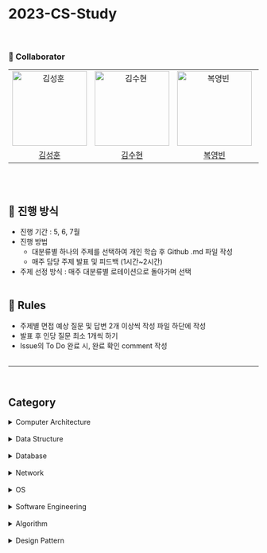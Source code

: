 # 2023-CS-Study

<br>

### 🙋 Collaborator

|                                                                                            |                                                                                            |                                                                                           |                                                                                            |                                                                                           |                                                                                            |
| :----------------------------------------------------------------------------------------: | :----------------------------------------------------------------------------------------: | :---------------------------------------------------------------------------------------: | :----------------------------------------------------------------------------------------: | :---------------------------------------------------------------------------------------: | :----------------------------------------------------------------------------------------: |
| <img src="https://avatars.githubusercontent.com/u/61442302?v=4" width=150px alt="김성훈"/> | <img src="https://avatars.githubusercontent.com/u/93786956?v=4" width=150px alt="김수현"/> | <img src="https://avatars.githubusercontent.com/u/59864345?v=4" width=150px alt="복영빈"> | <img src="https://avatars.githubusercontent.com/u/119517146?v=4" width=150px alt="임예지"> | <img src="https://avatars.githubusercontent.com/u/72537762?v=4" width=150px alt="박지윤"> | <img src="https://avatars.githubusercontent.com/u/126961013?v=4" width=150px alt="정경연"> |
|                           [김성훈](https://github.com/kimsh2948)                           |                            [김수현](https://github.com/ooutta)                             |                            [복영빈](https://github.com/yybeen)                            |                            [임예지](https://github.com/yj5768)                             |                         [박지윤](https://github.com/Jiyun-Parkk)                          |                           [정경연](https://github.com/Cloudyee)                            |

<br>
<br>

## 📝 진행 방식

- 진행 기간 : 5, 6, 7월
- 진행 방법
  - 대분류별 하나의 주제를 선택하여 개인 학습 후 Github .md 파일 작성
  - 매주 담당 주제 발표 및 피드백 (1시간~2시간)
- 주제 선정 방식 : 매주 대분류별 로테이션으로 돌아가며 선택
  <br>
  <br>

## 📏 Rules

- 주제별 면접 예상 질문 및 답변 2개 이상씩 작성 파일 하단에 작성
- 발표 후 인당 질문 최소 1개씩 하기
- Issue의 To Do 완료 시, 완료 확인 comment 작성
  <br>
  <br>

<hr>

<br>

## Category

<details>
<summary>Computer Architecture</summary>
<div markdown="1">
  
- [컴퓨터 구조 기초](https://github.com/woorifisa-tech/2023-CS-Study/blob/main/Computer%20Architecture/Computer%20Architecture%20Basics.md)<br>
- 컴퓨터의 구성<br>
- [중앙처리장치(CPU) 작동 원리](https://github.com/woorifisa-member/2023-CS-Study/blob/main/Computer%20Architecture/CPU.md)<br>
- [캐시 메모리](https://github.com/woorifisa-member/2023-CS-Study/blob/main/Computer%20Architecture/CacheMemory.md)<br>
- 고정 소수점 & 부동 소수점<br>
- 패리티 비트 & 해밍 코드<br>
- ARM 프로세서<br>
</div>
</details>
<br>

<details>
<summary>Data Structure</summary>
<div markdown="1">
  
- [Array](https://github.com/woorifisa/2023-CS-Study/blob/main/Data%20Structure/Array.md)<br>
- [LinkedList](https://github.com/woorifisa-member/2023-CS-Study/blob/main/Data%20Structure/LinkedList.md)<br>
- Array & ArrayList & LinkedList<br>
- [스택(Stack) & 큐(Queue)](https://github.com/woorifisa-member/2023-CS-Study/blob/main/Data%20Structure/Stack_Queue.md)<br>
- [힙(Heap)](https://github.com/woorifisa-member/2023-CS-Study/blob/main/Data%20Structure/Heap.md)<br>
- 트리(Tree)<br>
- 이진탐색트리(Binary Search Tree)<br>
- 해시(Hash)<br>
- 트라이(Trie)<br>
- B-Tree & B+Tree<br>
</div>
</details>
<br>

<details>
<summary>Database</summary>
<div markdown="1"> 
  
- [키(Key) 정리](https://github.com/woorifisa/2023-CS-Study/blob/main/Database/Key.md)<br>
- [SQL - JOIN](https://github.com/woorifisa/2023-CS-Study/blob/main/Database/Join.md)<br>
- [SQL Injection](https://github.com/woorifisa-tech/2023-CS-Study/blob/main/Database/SQL%20Injection.md)<br>
- [SQL vs NoSQL](https://github.com/woorifisa-member/2023-CS-Study/blob/main/Database/SQL%20vs%20NoSQL.md)<br>
- [정규화(Normalization)](https://github.com/woorifisa-member/2023-CS-Study/blob/main/Database/Normalization.md)<br>
- 이상(Anomaly)<br>
- 인덱스(INDEX)<br>
- 트랜잭션(Transaction)<br>
- 트랜잭션 격리 수준(Transaction Isolation Level)<br>
- 저장 프로시저(Stored PROCEDURE)<br>
</div>
</details>
<br>

<details>
<summary>Network</summary>
<div markdown="1"> 
  
- [OSI 7 계층](https://github.com/woorifisa/2023-CS-Study/blob/main/Network/OSI%207%20Layer.md)<br>
- [TCP 3 way handshake & 4 way handshake](https://github.com/woorifisa/2023-CS-Study/blob/main/Network/TCP%203%20way%20handshake%20%26%204%20way%20handshake.md)
  <br>
- [TCP/IP 흐름제어 & 혼잡제어](https://github.com/woorifisa-tech/2023-CS-Study/blob/main/Network/TCP%20IP%20%ED%9D%90%EB%A6%84%EC%A0%9C%EC%96%B4%20%26%20%ED%98%BC%EC%9E%A1%EC%A0%9C%EC%96%B4.md)<br>
- [UDP](https://github.com/woorifisa-member/2023-CS-Study/blob/main/Network/UDP.md)<br>
- 대칭키 & 공개키<br>
- HTTP & HTTPS<br>
- TLS/SSL handshake<br>
- 로드 밸런싱(Load Balancing)<br>
- Blocking,Non-blocking & Synchronous,Asynchronous<br>
- Blocking & Non-Blocking I/O<br>
</div>
</details>
<br>

<details>
<summary>OS</summary>
<div markdown="1"> 
  
- [운영체제란](https://github.com/woorifisa/2023-CS-Study/blob/main/OS/What%20is%20an%20OS.md)<br>
- [프로세스 vs 스레드](https://github.com/woorifisa/2023-CS-Study/blob/main/OS/Process%20vs%20Thread.md)<br>
- [프로세스 주소 공간](https://github.com/woorifisa-member/2023-CS-Study/blob/main/OS/Process%20address%20space.md)<br>
- [인터럽트](https://github.com/woorifisa-member/2023-CS-Study/blob/main/OS/Interrupt.md)<br>
- [시스템 콜(System Call)](https://github.com/woorifisa-member/2023-CS-Study/blob/main/OS/System%20Call.md)<br>
- PCB와 Context Switching<br>
- IPC(Inter Process Communication)<br>
- CPU 스케줄링<br>
- 데드락(DeadLock)<br>
- Race Condition<br>
- 세마포어(Semaphore) & 뮤텍스(Mutex)<br>
- 페이징 & 세그먼테이션 (PDF)<br>
- 페이지 교체 알고리즘<br>
- 메모리(Memory)<br>
- 파일 시스템<br>
</div>
</details>
 <br>
 
<details>
<summary>Software Engineering</summary>
<div markdown="1"> 
  
- [클린코드 & 리팩토링 & 시큐어코딩](https://github.com/woorifisa-member/2023-CS-Study/blob/main/Software%20Engineering/Clean%20Code%20%26%20Refactoring.md)<br>
- [TDD(Test Driven Development)](https://github.com/woorifisa-member/2023-CS-Study/blob/main/Software%20Engineering/TDD.md)<br>
- 애자일(Agile) 정리1 / 애자일(Agile) 정리2<br>
- 객체 지향 프로그래밍(Object-Oriented Programming)<br>
- 함수형 프로그래밍(Fuctional Programming)<br>
- 데브옵스(DevOps)<br>
- 서드 파티(3rd party)란?<br>
- 마이크로서비스 아키텍처(MSA)<br>
</div>
</details>
 <br>
 
<details>
<summary>Algorithm</summary>
<div markdown="1">
  
- [거품 정렬(Bubble Sort)](https://github.com/woorifisa/2023-CS-Study/blob/main/Algorithm/Bubble%20sort.md) <br>
- [선택 정렬(Selection Sort)](https://github.com/woorifisa-member/2023-CS-Study/blob/main/Algorithm/Selection_sort.md)<br>
- [삽입 정렬(Insertion Sort)](https://github.com/woorifisa-member/2023-CS-Study/blob/main/Algorithm/Insert%20sort.md)<br>
- 퀵 정렬(Quick Sort)<br>
- 병합 정렬(Merge Sort)<br>
- 힙 정렬(Heap Sort)<br>
- 기수 정렬(Radix Sort)<br>
- 계수 정렬(Count Sort)<br>
- 이분 탐색(Binary Search)<br>
- 해시 테이블 구현<br>
- DFS & BFS<br>
- 최장 증가 수열(LIS)<br>
- 최소 공통 조상(LCA)<br>
- 동적 계획법(Dynamic Programming)<br>
- 다익스트라(Dijkstra) 알고리즘<br>
- 비트마스크(BitMask)<br>
</div>
</details>
<br>

<details>
<summary>Design Pattern</summary>
<div markdown="1">
  
- [싱글톤 패턴](https://github.com/woorifisa/2023-CS-Study/blob/main/Design%20Pattern/Singleton.md)<br>
- [탬플릿 메소드 패턴](https://github.com/woorifisa/2023-CS-Study/blob/main/Design%20Pattern/Template%20Method.md)<br>
- [팩토리 메소드 패턴](https://github.com/woorifisa-tech/2023-CS-Study/blob/main/Design%20Pattern/Factory%20Method.md)<br>
- [옵저버 패턴](https://github.com/woorifisa-member/2023-CS-Study/blob/main/Design%20Pattern/Observer.md)<br>
- [스트레티지 패턴](https://github.com/woorifisa-member/2023-CS-Study/blob/main/Design%20Pattern/Strategy.md)https://github.com/woorifisa-member/2023-CS-Study/blob/main/Design%20Pattern/Strategy.md<br>
- 컴포지트 패턴<br>
- SOLID<br>
</div>
</details>
<br>
